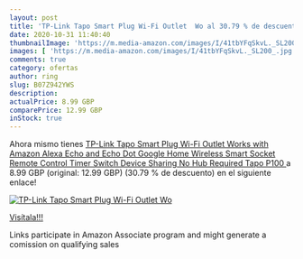 ```yaml
---
layout: post
title: 'TP-Link Tapo Smart Plug Wi-Fi Outlet  Wo al 30.79 % de descuento'
date: 2020-10-31 11:40:40
thumbnailImage: 'https://m.media-amazon.com/images/I/41tbYFqSkvL._SL200_.jpg'
images: [ 'https://m.media-amazon.com/images/I/41tbYFqSkvL._SL200_.jpg' ]
comments: true
category: ofertas
author: ring
slug: B07Z942YWS
description:
actualPrice: 8.99 GBP
comparePrice: 12.99 GBP
inStock: true
---
```


Ahora mismo tienes [TP-Link Tapo Smart Plug Wi-Fi Outlet  Works with Amazon Alexa  Echo and Echo Dot   Google Home  Wireless Smart Socket  Remote Control Timer Switch  Device Sharing  No Hub Required  Tapo P100 ](https://www.amazon.co.uk/dp/B07Z942YWS/?tag=tolees0a-21) a 8.99 GBP (original: 12.99 GBP) (30.79 %  de descuento) en el siguiente enlace!

[![TP-Link Tapo Smart Plug Wi-Fi Outlet  Wo](https://m.media-amazon.com/images/I/41tbYFqSkvL._SL200_.jpg)](https://www.amazon.co.uk/dp/B07Z942YWS/?tag=tolees0a-21)

[Visítala!!!](https://www.amazon.co.uk/dp/B07Z942YWS/?tag=tolees0a-21)

Links participate in Amazon Associate program and might generate a comission on qualifying sales

